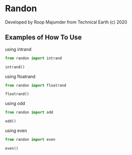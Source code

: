 # Randon

Developed by Roop Majumder from Technical Earth (c) 2020

## Examples of How To Use

using intrand

```python
from randon import intrand

intrand()
```

using floatrand

```python
from randon import floatrand

floatrand()
```

using odd

```python
from randon import odd

odd()
```

using even

```python
from randon import even

even()
```
